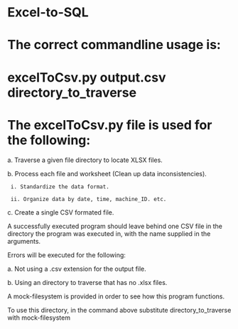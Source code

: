 # Excel-to-SQL

# The correct commandline usage is:
#  excelToCsv.py output.csv directory_to_traverse

# The excelToCsv.py file is used for the following:

  a. Traverse a given file directory to locate XLSX files.

  b. Process each file and worksheet (Clean up data inconsistencies).
  
     i. Standardize the data format.
     
     ii. Organize data by date, time, machine_ID. etc.
  
  c. Create a single CSV formated file.

A successfully executed program should leave behind one CSV file in the directory
the program was executed in, with the name supplied in the arguments.

Errors will be executed for the following:

  a. Not using a .csv extension for the output file.
  
  b. Using an directory to traverse that has no .xlsx files.

A mock-filesystem is provided in order to see how this program functions.

To use this directory, in the command above 
substitute directory_to_traverse with mock-filesystem 
